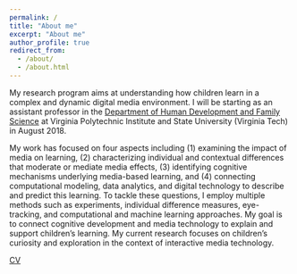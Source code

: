 ```yaml
---
permalink: /
title: "About me"
excerpt: "About me"
author_profile: true
redirect_from: 
  - /about/
  - /about.html
---
```


My research program aims at understanding how children learn in a complex and dynamic digital media environment. I will be starting as an assistant professor in the [Department of Human Development and Family Science](https://liberalarts.vt.edu/departments-and-schools/department-of-human-development-and-family-science.html/) at Virginia Polytechnic Institute and State University (Virginia Tech) in August 2018.

My work has focused on four aspects including (1) examining the impact of media on learning, (2) characterizing individual and contextual differences that moderate or mediate media effects, (3) identifying cognitive mechanisms underlying media-based learning, and (4) connecting computational modeling, data analytics, and digital technology to describe and predict this learning. To tackle these questions, I employ multiple methods such as experiments, individual difference measures, eye-tracking, and computational and machine learning approaches. My goal is to connect cognitive development and media technology to explain and support children’s learning. My current research focuses on children’s curiosity and exploration in the context of interactive media technology.

[CV](https://github.com/koeunchoi/koeunchoi.github.io/blob/master/files/ChoiCV.pdf)
